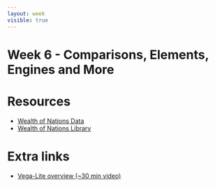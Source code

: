 ```yaml
---
layout: week
visible: true
---
```


# Week 6 - Comparisons, Elements, Engines and More

# Resources

 * <a href='data_and_libs/nations.json' download>Wealth of Nations Data</a>
 * <a href='wealth_of_nations.py' download>Wealth of Nations Library</a>

# Extra links
 * <a href="https://www.youtube.com/watch?v=9uaHRWj04D4">Vega-Lite overview (~30 min video)</a>
